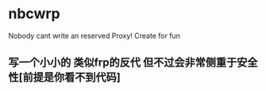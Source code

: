 # nbcwrp
Nobody cant write an reserved Proxy! Create for fun
## 写一个小小的 类似frp的反代 但不过会非常侧重于安全性[前提是你看不到代码]